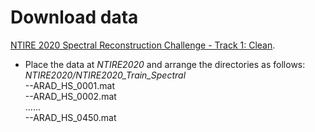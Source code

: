 # Download data
[NTIRE 2020 Spectral Reconstruction Challenge - Track 1: Clean](https://competitions.codalab.org/competitions/22225).

- Place the data at *NTIRE2020* and arrange the directories as follows:  
    *NTIRE2020/NTIRE2020_Train_Spectral*  
    --ARAD_HS_0001.mat  
    --ARAD_HS_0002.mat  
    ......  
    --ARAD_HS_0450.mat  

